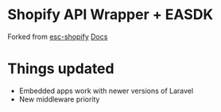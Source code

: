 # Shopify API Wrapper + EASDK

Forked from [esc-shopify](https://bitbucket.org/sigapps/esc-shopify)
[Docs](https://kiran_price.gitbooks.io/esc-shopify/content/)

# Things updated
* Embedded apps work with newer versions of Laravel
* New middleware priority